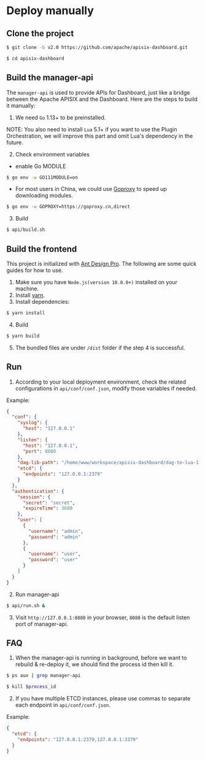 <!--
#
# Licensed to the Apache Software Foundation (ASF) under one or more
# contributor license agreements.  See the NOTICE file distributed with
# this work for additional information regarding copyright ownership.
# The ASF licenses this file to You under the Apache License, Version 2.0
# (the "License"); you may not use this file except in compliance with
# the License.  You may obtain a copy of the License at
#
#     http://www.apache.org/licenses/LICENSE-2.0
#
# Unless required by applicable law or agreed to in writing, software
# distributed under the License is distributed on an "AS IS" BASIS,
# WITHOUT WARRANTIES OR CONDITIONS OF ANY KIND, either express or implied.
# See the License for the specific language governing permissions and
# limitations under the License.
#
-->

# Deploy manually

## Clone the project

```sh
$ git clone -b v2.0 https://github.com/apache/apisix-dashboard.git

$ cd apisix-dashboard
```

## Build the manager-api

The `manager-api` is used to provide APIs for Dashboard, just like a bridge between the Apache APISIX and the Dashboard. Here are the steps to build it manually:

1. We need `Go` 1.13+ to be preinstalled.

NOTE: You also need to install `Lua` 5.1+ if you want to use the Plugin Orchestration, we will improve this part and omit Lua's dependency in the future.

2. Check environment variables

- enable Go MODULE

```sh
$ go env -w GO111MODULE=on
```

- For most users in China, we could use [Goproxy](https://goproxy.cn/) to speed up downloading modules.

```sh
$ go env -w GOPROXY=https://goproxy.cn,direct
```

3. Build

```sh
$ api/build.sh
```

## Build the frontend

This project is initialized with [Ant Design Pro](https://pro.ant.design). The following are some quick guides for how to use.

1. Make sure you have `Node.js(version 10.0.0+)` installed on your machine.
2. Install [yarn](https://yarnpkg.com/).
3. Install dependencies:

```sh
$ yarn install
```

4. Build

```sh
$ yarn build
```

5. The bundled files are under `/dist` folder if the step 4 is successful.

## Run

1. According to your local deployment environment, check the related configurations in `api/conf/conf.json`, modify those variables if needed.

Example:

```json
{
  "conf": {
    "syslog": {
      "host": "127.0.0.1"
    },
    "listen": {
      "host": "127.0.0.1",
      "port": 8080
    },
    "dag-lib-path": "/home/www/workspace/apisix-dashboard/dag-to-lua-1.1/",
    "etcd": {
      "endpoints": "127.0.0.1:2379"
    }
  },
  "authentication": {
    "session": {
      "secret": "secret",
      "expireTime": 3600
    },
    "user": [
      {
        "username": "admin",
        "password": "admin"
      },
      {
        "username": "user",
        "password": "user"
      }
    ]
  }
}
```

2. Run manager-api

```sh
$ api/run.sh &
```

3. Visit `http://127.0.0.1:8080` in your browser, `8080` is the default listen port of manager-api.

## FAQ

1. When the manager-api is running in background, before we want to rebuild & re-deploy it, we should find the process id then kill it.

```sh
$ ps aux | grep manager-api

$ kill $process_id
```

2. If you have multiple ETCD instances, please use commas to separate each endpoint in `api/conf/conf.json`.

Example:

```json
{
  "etcd": {
    "endpoints": "127.0.0.1:2379,127.0.0.1:3379"
  }
}
```
